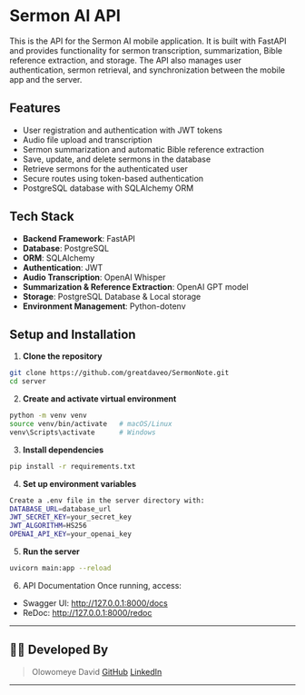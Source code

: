 # Sermon AI API

This is the API for the Sermon AI mobile application. It is built with FastAPI and provides functionality for sermon transcription, summarization, Bible reference extraction, and storage. The API also manages user authentication, sermon retrieval, and synchronization between the mobile app and the server.

## Features

- User registration and authentication with JWT tokens
- Audio file upload and transcription
- Sermon summarization and automatic Bible reference extraction
- Save, update, and delete sermons in the database
- Retrieve sermons for the authenticated user
- Secure routes using token-based authentication
- PostgreSQL database with SQLAlchemy ORM

## Tech Stack

- **Backend Framework**: FastAPI
- **Database**: PostgreSQL
- **ORM**: SQLAlchemy
- **Authentication**: JWT
- **Audio Transcription**: OpenAI Whisper
- **Summarization & Reference Extraction**: OpenAI GPT model
- **Storage**: PostgreSQL Database & Local storage
- **Environment Management**: Python-dotenv


## Setup and Installation

1. **Clone the repository**

```bash
git clone https://github.com/greatdaveo/SermonNote.git
cd server
```

2. **Create and activate virtual environment**
```bash   
python -m venv venv
source venv/bin/activate   # macOS/Linux
venv\Scripts\activate      # Windows
```

3. **Install dependencies**
```bash
pip install -r requirements.txt
```

4. **Set up environment variables**
```bash
Create a .env file in the server directory with:
DATABASE_URL=database_url
JWT_SECRET_KEY=your_secret_key
JWT_ALGORITHM=HS256
OPENAI_API_KEY=your_openai_key
```

5. **Run the server**
```bash
uvicorn main:app --reload
```

6. API Documentation
Once running, access:
- Swagger UI: http://127.0.0.1:8000/docs
- ReDoc: http://127.0.0.1:8000/redoc

---

## 👨‍💻 Developed By
> Olowomeye David [GitHub](https://github.com/greatdaveo) [LinkedIn](https://linkedin.com/in/greatdaveo)

---
